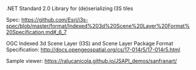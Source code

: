 .NET Standard 2.0 Library for (de)serializing I3S tiles

Spec: https://github.com/Esri/i3s-spec/blob/master/format/Indexed%203d%20Scene%20Layer%20Format%20Specification.md#_6_7

OGC Indexed 3d Scene Layer (I3S) and Scene Layer Package Format Specification: http://docs.opengeospatial.org/cs/17-014r5/17-014r5.html

Sample viewer: https://ralucanicola.github.io/JSAPI_demos/sanfranart/
